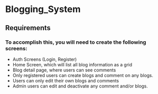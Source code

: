 # Blogging_System

## Requirements
### To accomplish this, you will need to create the following screens:

- Auth Screens (Login, Register)
- Home Screen, which will list all blog information as a grid
- Blog detail page, where users can see comments
- Only registered users can create blogs and comment on any blogs.
- Users can only edit their own blogs and comments
- Admin users can edit and deactivate any comment and/or blogs.
